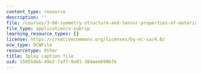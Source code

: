 ```yaml
---
content_type: resource
description: ''
file: /courses/3-60-symmetry-structure-and-tensor-properties-of-materials-fall-2005/15055deb49e27af79a01384aee690b7e_hVqoXS5PyzY.srt
file_type: application/x-subrip
learning_resource_types: []
license: https://creativecommons.org/licenses/by-nc-sa/4.0/
ocw_type: OCWFile
resourcetype: Other
title: 3play caption file
uid: 15055deb-49e2-7af7-9a01-384aee690b7e
---
```

